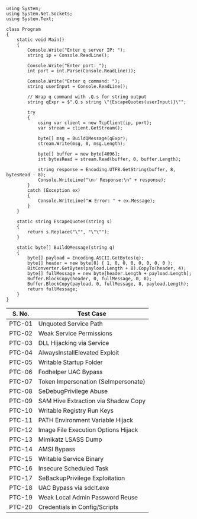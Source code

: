 ```
using System;
using System.Net.Sockets;
using System.Text;

class Program
{
    static void Main()
    {
        Console.Write("Enter q server IP: ");
        string ip = Console.ReadLine();

        Console.Write("Enter port: ");
        int port = int.Parse(Console.ReadLine());

        Console.Write("Enter q command: ");
        string userInput = Console.ReadLine();

        // Wrap q command with .Q.s for string output
        string qExpr = $".Q.s string \"{EscapeQuotes(userInput)}\"";

        try
        {
            using var client = new TcpClient(ip, port);
            var stream = client.GetStream();

            byte[] msg = BuildQMessage(qExpr);
            stream.Write(msg, 0, msg.Length);

            byte[] buffer = new byte[4096];
            int bytesRead = stream.Read(buffer, 0, buffer.Length);

            string response = Encoding.UTF8.GetString(buffer, 8, bytesRead - 8);
            Console.WriteLine("\n✅ Response:\n" + response);
        }
        catch (Exception ex)
        {
            Console.WriteLine("❌ Error: " + ex.Message);
        }
    }

    static string EscapeQuotes(string s)
    {
        return s.Replace("\"", "\"\"");
    }

    static byte[] BuildQMessage(string q)
    {
        byte[] payload = Encoding.ASCII.GetBytes(q);
        byte[] header = new byte[8] { 1, 0, 0, 0, 0, 0, 0, 0 };
        BitConverter.GetBytes(payload.Length + 8).CopyTo(header, 4);
        byte[] fullMessage = new byte[header.Length + payload.Length];
        Buffer.BlockCopy(header, 0, fullMessage, 0, 8);
        Buffer.BlockCopy(payload, 0, fullMessage, 8, payload.Length);
        return fullMessage;
    }
}
```

| **S. No.** | **Test Case**                       |
| ---------- | ----------------------------------- |
| PTC-01     | Unquoted Service Path               |
| PTC-02     | Weak Service Permissions            |
| PTC-03     | DLL Hijacking via Service           |
| PTC-04     | AlwaysInstallElevated Exploit       |
| PTC-05     | Writable Startup Folder             |
| PTC-06     | Fodhelper UAC Bypass                |
| PTC-07     | Token Impersonation (SeImpersonate) |
| PTC-08     | SeDebugPrivilege Abuse              |
| PTC-09     | SAM Hive Extraction via Shadow Copy |
| PTC-10     | Writable Registry Run Keys          |
| PTC-11     | PATH Environment Variable Hijack    |
| PTC-12     | Image File Execution Options Hijack |
| PTC-13     | Mimikatz LSASS Dump                 |
| PTC-14     | AMSI Bypass                         |
| PTC-15     | Writable Service Binary             |
| PTC-16     | Insecure Scheduled Task             |
| PTC-17     | SeBackupPrivilege Exploitation      |
| PTC-18     | UAC Bypass via sdclt.exe            |
| PTC-19     | Weak Local Admin Password Reuse     |
| PTC-20     | Credentials in Config/Scripts       |
